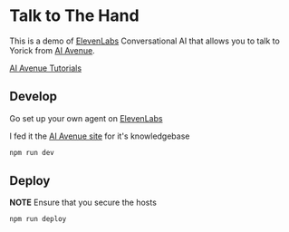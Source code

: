 # Talk to The Hand

This is a demo of [ElevenLabs](https://elevenlabs.io) Conversational AI that allows you to talk to Yorick from [AI Avenue](https://aiavenue.show).


[AI Avenue Tutorials](https://github.com/craigsdennis/aiave-notes)

## Develop

Go set up your own agent on [ElevenLabs](https://elevenlabs.io)

I fed it the [AI Avenue site](https://aiavenue.show) for it's knowledgebase


```bash
npm run dev
```


## Deploy

__NOTE__ Ensure that you secure the hosts

```bash
npm run deploy
```
